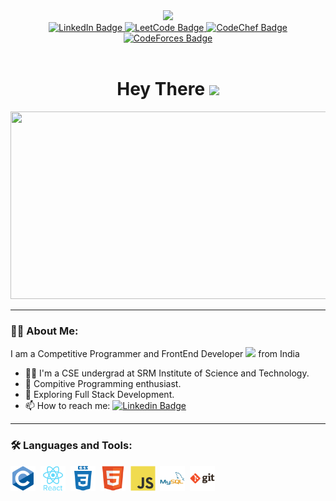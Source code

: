 

<!--
**Revathi-80/Revathi-80** is a ✨ _special_ ✨ repository because its `README.md` (this file) appears on your GitHub profile.

Here are some ideas to get you started:

- 🔭 I’m currently working on ...
- 🌱 I’m currently learning ...
- 👯 I’m looking to collaborate on ...
- 🤔 I’m looking for help with ...
- 💬 Ask me about ...
- 📫 How to reach me: ...
- 😄 Pronouns: ...
- ⚡ Fun fact: ...
-->
<div id="header" align="center">
  <img src="https://media.giphy.com/media/M9gbBd9nbDrOTu1Mqx/giphy.gif" width="100"/>
  <div id="badges">
  <a href="https://www.linkedin.com/in/revathi-p-22b060208/">
    <img src="https://img.shields.io/badge/LinkedIn-blue?logo=linkedin&logoColor=white&style=for-the-badge" alt="LinkedIn Badge"/>
   </a>
   <a href="https://leetcode.com/Revathi_80/">
    <img src="https://img.shields.io/badge/Leetcode-orange?logo=leetcode&logoColor=black&style=for-the-badge" alt="LeetCode Badge"/>
   </a>
   <a href="https://www.codechef.com/users/revathi_80">
    <img src="https://img.shields.io/badge/CodeChef-critical?logo=codechef&logoColor=white&style=for-the-badge" alt="CodeChef Badge"/>
    </a>
    <a href="https://codeforces.com/profile/REVATHI_80">
    <img src="https://img.shields.io/badge/CodeForces-success?logo=codeforces&logoColor=white&style=for-the-badge" alt="CodeForces Badge"/>
    </a>
</div>
<img src="https://komarev.com/ghpvc/?username=Revathi-80&style=flat-square&color=blue" alt=""/>
<h1>
  Hey There
  <img src="https://media.giphy.com/media/hvRJCLFzcasrR4ia7z/giphy.gif" width="30px"/>
</h1>
</div>
<div align="center">
    <img src="https://media.giphy.com/media/dWesBcTLavkZuG35MI/giphy.gif" width="600" height="300"/>
</div>

---

### 👩‍💻 About Me:
I am a Competitive Programmer and FrontEnd Developer <img src="https://media.giphy.com/media/WUlplcMpOCEmTGBtBW/giphy.gif" width="30"> from India
- 👩‍🎓 I'm a CSE undergrad at SRM Institute of Science and Technology.
- 🌱 Compitive Programming enthusiast.
- 🌱 Exploring Full Stack Development.
- 📫 How to reach me: [![Linkedin Badge](https://img.shields.io/badge/-LinkedIn-blue?style=flat&logo=Linkedin&logoColor=white)](https://www.linkedin.com/in/revathi-p-22b060208/)

---

### 🛠️ Languages and Tools:
<div>
  <img src="https://github.com/devicons/devicon/blob/master/icons/c/c-original.svg" title="C alt="C" width="40" height="40"/>&nbsp;
  <img src="https://github.com/devicons/devicon/blob/master/icons/react/react-original-wordmark.svg" title="React" alt="React" width="40" height="40"/>&nbsp;
  <img src="https://github.com/devicons/devicon/blob/master/icons/css3/css3-plain-wordmark.svg"  title="CSS3" alt="CSS" width="40" height="40"/>&nbsp;
  <img src="https://github.com/devicons/devicon/blob/master/icons/html5/html5-original.svg" title="HTML5" alt="HTML" width="40" height="40"/>&nbsp;
  <img src="https://github.com/devicons/devicon/blob/master/icons/javascript/javascript-original.svg" title="JavaScript" alt="JavaScript" width="40" height="40"/>&nbsp;
  <img src="https://github.com/devicons/devicon/blob/master/icons/mysql/mysql-original-wordmark.svg" title="MySQL"  alt="MySQL" width="40" height="40"/>&nbsp;
  <img src="https://github.com/devicons/devicon/blob/master/icons/git/git-original-wordmark.svg" title="Git" **alt="Git" width="40" height="40"/>
</div>
